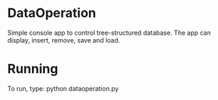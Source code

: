 # DataOperation
Simple console app to control tree-structured database. The app can display, insert, remove, save and load.
# Running
To run, type: python dataoperation.py
